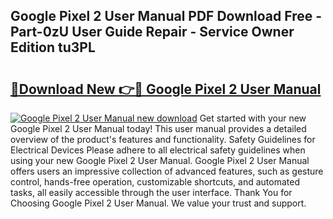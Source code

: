 ## Google Pixel 2 User Manual PDF Download Free - Part-0zU User Guide Repair - Service Owner Edition tu3PL

# <h2><a href="http://bc36976.oget.top/?id=Google+Pixel+2+User+Manual">🔗Download New 👉🔴 Google Pixel 2 User Manual</a></h2>

[![Google Pixel 2 User Manual new download](https://i.imgur.com/5g1atiW.png)](http://bc36976.oget.top/?id=Google+Pixel+2+User+Manual)
Get started with your new Google Pixel 2 User Manual today! This user manual provides a detailed overview of the product's features and functionality. Safety Guidelines for Electrical Devices Please adhere to all electrical safety guidelines when using your new Google Pixel 2 User Manual. Google Pixel 2 User Manual offers users an impressive collection of advanced features, such as gesture control, hands-free operation, customizable shortcuts, and automated tasks, all easily accessible through the user interface. Thank You for Choosing Google Pixel 2 User Manual. We value your trust and support.
